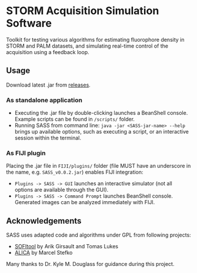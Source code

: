 # STORM Acquisition Simulation Software

Toolkit for testing various algorithms for estimating fluorophore density in STORM and PALM datasets, and simulating real-time control of the acquisition using a feedback loop.

## Usage
Download latest .jar from [releases].
### As standalone application
 - Executing the .jar file by double-clicking launches a BeanShell console. Example scripts can be found in `/scripts/` folder.
 - Running SASS from command line: `java -jar <SASS-jar-name> --help` brings up available options, such as executing a script, or an interactive session within the terminal.
 
### As FIJI plugin
Placing the .jar file in `FIJI/plugins/` folder (file MUST have an underscore in the name, e.g. `SASS_v0.0.2.jar`) enables FIJI integration:
 - `Plugins -> SASS -> GUI` launches an interactive simulator (not all options are available through the GUI).
 - `Plugins -> SASS -> Command Prompt` launches BeanShell console. Generated images can be analyzed immediately with FIJI.

## Acknowledgements
SASS uses adapted code and algorithms under GPL from following projects:
 - [SOFItool](https://github.com/lob-epfl/sofitool) by Arik Girsault and Tomas Lukes
 - [ALICA](https://github.com/MStefko/ALICA) by Marcel Stefko
 
 
 Many thanks to Dr. Kyle M. Douglass for guidance during this project.

[Releases]: https://github.com/MStefko/SASS/releases
